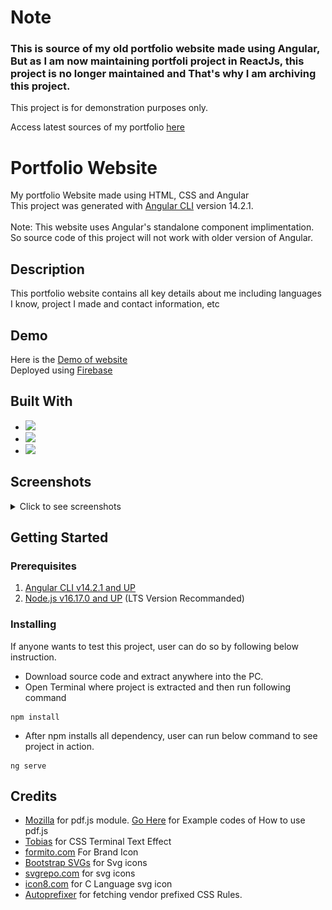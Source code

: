 # Note
### This is source of my old portfolio website made using Angular, But as I am now maintaining portfoli project in ReactJs, this project is no longer maintained and That's why I am archiving this project.

This project is for demonstration purposes only.

Access latest sources of my portfolio [here](https://github.com/kakkarot9712/portfolio)

# Portfolio Website
My portfolio Website made using HTML, CSS and Angular
<br>
This project was generated with [Angular CLI](https://github.com/angular/angular-cli) version 14.2.1.
<br>
<br>
Note: This website uses Angular's standalone component implimentation. So source code of this project will not work with older version of Angular.

## Description
This portfolio website contains all key details about me including languages I know, project I made and contact information, etc

## Demo

Here is the [Demo of website](https://portfolio1297.web.app/home) 
<br>
Deployed using [Firebase](https://firebase.google.com/)

## Built With

* <img src="https://img.shields.io/badge/Angular-DD0031?style=for-the-badge&logo=angular&logoColor=white" />
* <img src="https://img.shields.io/badge/HTML5%20-%23e34f26.svg?&style=for-the-badge&logo=html5&logoColor=white" />
* <img src="https://img.shields.io/badge/CSS3-1572B6?&style=for-the-badge&logo=css3&logoColor=white" />

## Screenshots
<details>
  <summary>Click to see screenshots</summary>
  <br>
  Desktop Version
  <br>
  <img src='/src/assets/imgs/home-desktop.png'></img>
  <img src='/src/assets/imgs/desktop-skills.png'></img>
  <br>
  Mobile version
  <br>
  <img src='/src/assets/imgs/mobile-home.jpg'></img>
  <img src='/src/assets/imgs/mobile-tools.jpg'></img>
  <img src='/src/assets/imgs/mobile-navbar.jpg'></img>
</details>

## Getting Started

### Prerequisites

1) [Angular CLI v14.2.1 and UP](https://angular.io/)
2) [Node.js v16.17.0 and UP](https://nodejs.org/en/) (LTS Version Recommanded) 

### Installing

If anyone wants to test this project, user can do so by following below instruction.

* Download source code and extract anywhere into the PC.
* Open Terminal where project is extracted and then run following command 
```
npm install 
```
* After npm installs all dependency, user can run below command to see project in action.
```
ng serve
```

## Credits

* [Mozilla](https://github.com/mozilla/pdf.js) for pdf.js module. [Go Here](https://mozilla.github.io/pdf.js/examples/#) for Example codes of How to use pdf.js
* [Tobias](https://www.sliderrevolution.com/resources/css-text-animation/) for CSS Terminal Text Effect
* [formito.com](https://formito.com/tools/favicon) For Brand Icon
* [Bootstrap SVGs](https://icons.getbootstrap.com/) for Svg icons
* [svgrepo.com](https://www.svgrepo.com/svg/) for svg icons
* [icon8.com](https://icons8.com/icon/40670/c-programming) for C Language svg icon
* [Autoprefixer](https://autoprefixer.github.io/) for fetching vendor prefixed CSS Rules.
